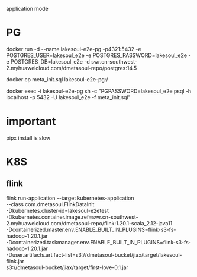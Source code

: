 application mode

# PG

docker run -d --name lakesoul-e2e-pg -p4321:5432 -e POSTGRES_USER=lakesoul_e2e -e POSTGRES_PASSWORD=lakesoul_e2e -e POSTGRES_DB=lakesoul_e2e -d swr.cn-southwest-2.myhuaweicloud.com/dmetasoul-repo/postgres:14.5 

docker cp meta_init.sql lakesoul-e2e-pg:/ 

docker exec -i lakesoul-e2e-pg sh -c "PGPASSWORD=lakesoul_e2e psql -h localhost -p 5432 -U lakesoul_e2e -f meta_init.sql"

# important
pipx install is slow

# K8S

## flink 

flink run-application --target kubernetes-application \
--class com.dmetasoul.FlinkDataInit \
-Dkubernetes.cluster-id=lakesoul-e2etest \
-Dkubernetes.container.image.ref=swr.cn-southwest-2.myhuaweicloud.com/dmetasoul-repo/flink:1.20.1-scala_2.12-java11 \
-Dcontainerized.master.env.ENABLE_BUILT_IN_PLUGINS=flink-s3-fs-hadoop-1.20.1.jar \
-Dcontainerized.taskmanager.env.ENABLE_BUILT_IN_PLUGINS=flink-s3-fs-hadoop-1.20.1.jar \
-Duser.artifacts.artifact-list=s3://dmetasoul-bucket/jiax/target/lakesoul-flink.jar \
s3://dmetasoul-bucket/jiax/target/first-love-0.1.jar